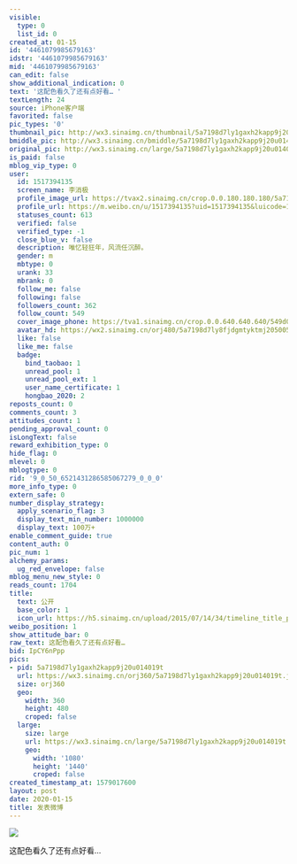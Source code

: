```yaml
---
visible:
  type: 0
  list_id: 0
created_at: 01-15
id: '4461079985679163'
idstr: '4461079985679163'
mid: '4461079985679163'
can_edit: false
show_additional_indication: 0
text: '这配色看久了还有点好看… '
textLength: 24
source: iPhone客户端
favorited: false
pic_types: '0'
thumbnail_pic: http://wx3.sinaimg.cn/thumbnail/5a7198d7ly1gaxh2kapp9j20u014019t.jpg
bmiddle_pic: http://wx3.sinaimg.cn/bmiddle/5a7198d7ly1gaxh2kapp9j20u014019t.jpg
original_pic: http://wx3.sinaimg.cn/large/5a7198d7ly1gaxh2kapp9j20u014019t.jpg
is_paid: false
mblog_vip_type: 0
user:
  id: 1517394135
  screen_name: 李消极
  profile_image_url: https://tvax2.sinaimg.cn/crop.0.0.180.180.180/5a7198d7ly8fjdgmtyktmj20500500so.jpg?KID=imgbed,tva&Expires=1606399196&ssig=EpTZqlt10x
  profile_url: https://m.weibo.cn/u/1517394135?uid=1517394135&luicode=10000011&lfid=2304131517394135_-_WEIBO_SECOND_PROFILE_WEIBO
  statuses_count: 613
  verified: false
  verified_type: -1
  close_blue_v: false
  description: 唯忆轻狂年，风流任沉醉。
  gender: m
  mbtype: 0
  urank: 33
  mbrank: 0
  follow_me: false
  following: false
  followers_count: 362
  follow_count: 549
  cover_image_phone: https://tva1.sinaimg.cn/crop.0.0.640.640.640/549d0121tw1egm1kjly3jj20hs0hsq4f.jpg
  avatar_hd: https://wx2.sinaimg.cn/orj480/5a7198d7ly8fjdgmtyktmj20500500so.jpg
  like: false
  like_me: false
  badge:
    bind_taobao: 1
    unread_pool: 1
    unread_pool_ext: 1
    user_name_certificate: 1
    hongbao_2020: 2
reposts_count: 0
comments_count: 3
attitudes_count: 1
pending_approval_count: 0
isLongText: false
reward_exhibition_type: 0
hide_flag: 0
mlevel: 0
mblogtype: 0
rid: '9_0_50_6521431286585067279_0_0_0'
more_info_type: 0
extern_safe: 0
number_display_strategy:
  apply_scenario_flag: 3
  display_text_min_number: 1000000
  display_text: 100万+
enable_comment_guide: true
content_auth: 0
pic_num: 1
alchemy_params:
  ug_red_envelope: false
mblog_menu_new_style: 0
reads_count: 1704
title:
  text: 公开
  base_color: 1
  icon_url: https://h5.sinaimg.cn/upload/2015/07/14/34/timeline_title_public_default.png
weibo_position: 1
show_attitude_bar: 0
raw_text: 这配色看久了还有点好看… ​​​
bid: IpCY6nPpp
pics:
- pid: 5a7198d7ly1gaxh2kapp9j20u014019t
  url: https://wx3.sinaimg.cn/orj360/5a7198d7ly1gaxh2kapp9j20u014019t.jpg
  size: orj360
  geo:
    width: 360
    height: 480
    croped: false
  large:
    size: large
    url: https://wx3.sinaimg.cn/large/5a7198d7ly1gaxh2kapp9j20u014019t.jpg
    geo:
      width: '1080'
      height: '1440'
      croped: false
created_timestamp_at: 1579017600
layout: post
date: 2020-01-15
title: 发表微博
---
```


![](http://wx3.sinaimg.cn/large/5a7198d7ly1gaxh2kapp9j20u014019t.jpg)

这配色看久了还有点好看… 

